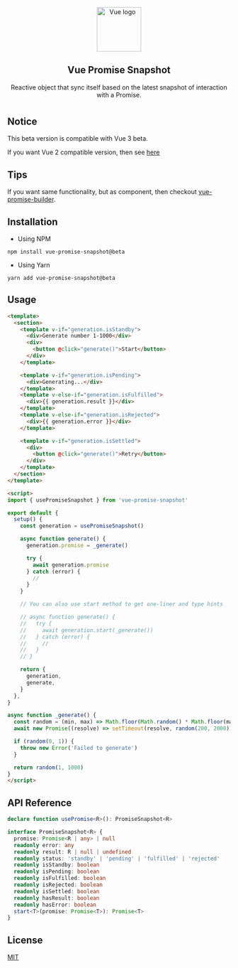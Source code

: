 <p align="center"><img width="100" height="100" src="https://vuejs.org/images/logo.png" alt="Vue logo"></p>

<h2 align="center">Vue Promise Snapshot</h2>
<p align="center">
  Reactive object that sync itself based on the latest snapshot of interaction with a Promise.
</p>

#

## Notice
This beta version is compatible with Vue 3 beta.

If you want Vue 2 compatible version, then see [here](https://github.com/c5n8/vue-promise-snapshot#readme)

## Tips

If you want same functionality, but as component, then checkout [vue-promise-builder](https://github.com/c5n8/vue-promise-builder#readme).

## Installation

- Using NPM
```
npm install vue-promise-snapshot@beta
```

- Using Yarn
```
yarn add vue-promise-snapshot@beta
```

## Usage

```html
<template>
  <section>
    <template v-if="generation.isStandby">
      <div>Generate number 1-1000</div>
      <div>
        <button @click="generate()">Start</button>
      </div>
    </template>

    <template v-if="generation.isPending">
      <div>Generating...</div>
    </template>
    <template v-else-if="generation.isFulfilled">
      <div>{{ generation.result }}</div>
    </template>
    <template v-else-if="generation.isRejected">
      <div>{{ generation.error }}</div>
    </template>

    <template v-if="generation.isSettled">
      <div>
        <button @click="generate()">Retry</button>
      </div>
    </template>
  </section>
</template>

<script>
import { usePromiseSnapshot } from 'vue-promise-snapshot'

export default {
  setup() {
    const generation = usePromiseSnapshot()

    async function generate() {
      generation.promise = _generate()

      try {
        await generation.promise
      } catch (error) {
        //
      }
    }

    // You can also use start method to get one-liner and type hints

    // async function generate() {
    //   try {
    //     await generation.start(_generate())
    //   } catch (error) {
    //     //
    //   }
    // }

    return {
      generation,
      generate,
    }
  },
}

async function _generate() {
  const random = (min, max) => Math.floor(Math.random() * Math.floor(max - min + 1)) + parseInt(min)
  await new Promise((resolve) => setTimeout(resolve, random(200, 2000)))

  if (random(0, 1)) {
    throw new Error('Failed to generate')
  }

  return random(1, 1000)
}
</script>
```

## API Reference

```ts
declare function usePromise<R>(): PromiseSnapshot<R>

interface PromiseSnapshot<R> {
  promise: Promise<R | any> | null
  readonly error: any
  readonly result: R | null | undefined
  readonly status: 'standby' | 'pending' | 'fulfilled' | 'rejected'
  readonly isStandby: boolean
  readonly isPending: boolean
  readonly isFulfilled: boolean
  readonly isRejected: boolean
  readonly isSettled: boolean
  readonly hasResult: boolean
  readonly hasError: boolean
  start<T>(promise: Promise<T>): Promise<T>
}
```

## License

[MIT](http://opensource.org/licenses/MIT)
